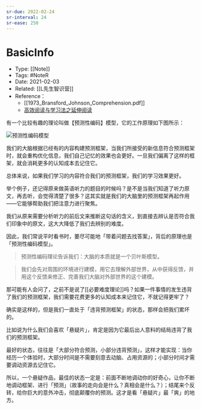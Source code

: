 ```yaml
---
sr-due: 2022-02-24
sr-interval: 24
sr-ease: 250
---
```

# BasicInfo
-  Type: [[Note]]
- Tags: #NoteR 
- Date: 2021-02-03 
- Related: [[L先生智识营]]
- Reference：
	- [[1973_Bransford_Johnson_Comprehension.pdf]]
	- [高效阅读与学习法之延伸阅读](https://app9ldom9eo2242.pc.xiaoe-tech.com/detail/i_5f9fd2a6e4b0c1f3fbd4bea2/1?from=p_5f8fabc1e4b0e95a89c5652d&type=6)

有一个比较有趣的理论叫做【预测性编码】模型，它的工作原理如下图所示：

![预测性编码模型](https://image-upload-1307521651.cos.ap-nanjing.myqcloud.com/picture_upload/%E9%A2%84%E6%B5%8B%E6%80%A7%E7%BC%96%E7%A0%81%E6%A8%A1%E5%9E%8Bfig.png)
 
 我们的大脑根据已经有的内容构建预测框架，当我们所接受的新信息符合预测框架时，就会重构优化信息，我们自己记忆的效果也会更好。一旦我们偏离了这样的框架，就会消耗更多的认知成本去记住它。
  
 总体来说，如果我们学习的内容符合我们的预测框架，我们的学习效果更好。
 
 举个例子，还记得原来做英语听力的题目的时候吗？是不是当我们知道了听力原文，再去听，会觉得清楚了很多？这其实就是我们的大脑里的预测框架再起作用——它能够帮助我们把注意力进行聚焦。 
 
 我们从原来需要分析听力的前后文来推断这句话的含义，到直接去辨认是否符合我们印象中的原文，这大大降低了我们去辨别的难度。
 
因此，我们常说平时看书时，要尽可能地「带着问题去找答案」，背后的原理也是「预测性编码模型」。 

> 预测性编码理论告诉我们：大脑的本质就是一个贝叶斯模型。

> 我们会先对周围的环境进行建模，用它去理解外部世界，从中获得反馈，并用这个反馈来修正、完善我们大脑对外部世界的这个建模。

那可能有人会问了，之前不是说了[[必要难度理论]]吗？如果一件事情的发生违背了我们的预测框架，我们需要花费更多的认知成本来记住它，不就记得更牢了？

确实是这样的，但是我们一直处于「违背预测框架」的状态，那样会把我们累坏的。 

比如说为什么我们会喜欢「悬疑片」，肯定是因为它最后出人意料的结局违背了我们的预测框架。 

最好的状态，往往是「大部分符合预测，小部分违背预测」，这样才能实现：当你经历一个体验时，大部分时间是不需要刻意去动脑、占用资源的；小部分时间才需要调动资源去记住它。

所以，一个悬疑作品，最佳的状态一定是：前面不断地调动你的好奇心，让你不断地调动框架、进行「预测」（故事的走向会是什么？真相会是什么？）；结尾来个反转，给你巨大的意外冲击，彻底颠覆你的预测。这才是看「悬疑片」最「爽」的地方。 
 
